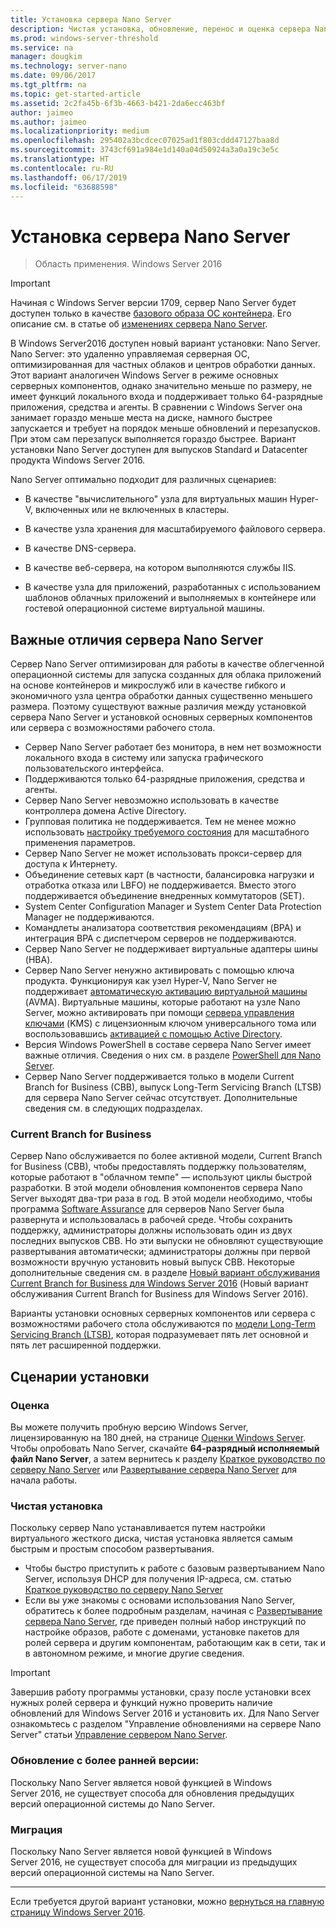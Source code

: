 ```yaml
---
title: Установка сервера Nano Server
description: Чистая установка, обновление, перенос и оценка сервера Nano Server
ms.prod: windows-server-threshold
ms.service: na
manager: dougkim
ms.technology: server-nano
ms.date: 09/06/2017
ms.tgt_pltfrm: na
ms.topic: get-started-article
ms.assetid: 2c2fa45b-6f3b-4663-b421-2da6ecc463bf
author: jaimeo
ms.author: jaimeo
ms.localizationpriority: medium
ms.openlocfilehash: 295402a3bcdcec07025ad1f803cddd47127baa8d
ms.sourcegitcommit: 3743cf691a984e1d140a04d50924a3a0a19c3e5c
ms.translationtype: HT
ms.contentlocale: ru-RU
ms.lasthandoff: 06/17/2019
ms.locfileid: "63688598"
---
```

# <a name="install-nano-server"></a>Установка сервера Nano Server

>Область применения. Windows Server 2016

> [!IMPORTANT]
> Начиная с Windows Server версии 1709, сервер Nano Server будет доступен только в качестве [базового образа ОС контейнера](/virtualization/windowscontainers/quick-start/using-insider-container-images#install-base-container-image). Его описание см. в статье об [изменениях сервера Nano Server](nano-in-semi-annual-channel.md). 

В Windows Server2016 доступен новый вариант установки: Nano Server. Nano Server: это удаленно управляемая серверная ОС, оптимизированная для частных облаков и центров обработки данных. Этот вариант аналогичен Windows Server в режиме основных серверных компонентов, однако значительно меньше по размеру, не имеет функций локального входа и поддерживает только 64-разрядные приложения, средства и агенты. В сравнении с Windows Server она занимает гораздо меньше места на диске, намного быстрее запускается и требует на порядок меньше обновлений и перезапусков. При этом сам перезапуск выполняется гораздо быстрее. Вариант установки Nano Server доступен для выпусков Standard и Datacenter продукта Windows Server 2016.  

Nano Server оптимально подходит для различных сценариев:  
  
-   В качестве "вычислительного" узла для виртуальных машин Hyper-V, включенных или не включенных в кластеры.  
  
-   В качестве узла хранения для масштабируемого файлового сервера.  
  
-   В качестве DNS-сервера.  
  
-   В качестве веб-сервера, на котором выполняются службы IIS.  
  
-   В качестве узла для приложений, разработанных с использованием шаблонов облачных приложений и выполняемых в контейнере или гостевой операционной системе виртуальной машины.  
  
## <a name="important-differences-in-nano-server"></a>Важные отличия сервера Nano Server

Сервер Nano Server оптимизирован для работы в качестве облегченной операционной системы для запуска созданных для облака приложений на основе контейнеров и микрослужб или в качестве гибкого и экономичного узла центра обработки данных существенно меньшего размера. Поэтому существуют важные различия между установкой сервера Nano Server и установкой основных серверных компонентов или сервера с возможностями рабочего стола.

- Сервер Nano Server работает без монитора, в нем нет возможности локального входа в систему или запуска графического пользовательского интерфейса.
- Поддерживаются только 64-разрядные приложения, средства и агенты.
- Сервер Nano Server невозможно использовать в качестве контроллера домена Active Directory.
- Групповая политика не поддерживается. Тем не менее можно использовать [настройку требуемого состояния](https://msdn.microsoft.com/powershell/dsc/nanoDsc) для масштабного применения параметров.
- Сервер Nano Server не может использовать прокси-сервер для доступа к Интернету.
- Объединение сетевых карт (в частности, балансировка нагрузки и отработка отказа или LBFO) не поддерживается. Вместо этого поддерживается объединение внедренных коммутаторов (SET).
- System Center Configuration Manager и System Center Data Protection Manager не поддерживаются.
- Командлеты анализатора соответствия рекомендациям (BPA) и интеграция BPA с диспетчером серверов не поддерживаются.
- Сервер Nano Server не поддерживает виртуальные адаптеры шины (HBA).
- Сервер Nano Server ненужно активировать с помощью ключа продукта. Функционируя как узел Hyper-V, Nano Server не поддерживает [автоматическую активацию виртуальной машины](https://technet.microsoft.com/library/dn303421%28v=ws.11%29.aspx) (AVMA). Виртуальные машины, которые работают на узле Nano Server, можно активировать при помощи [сервера управления ключами](https://technet.microsoft.com/library/jj612867(v=ws.11).aspx) (KMS) с лицензионным ключом универсального тома или воспользовавшись [активацией с помощью Active Directory](https://technet.microsoft.com/library/dn502534(v=ws.11).aspx).
- Версия Windows PowerShell в составе сервера Nano Server имеет важные отличия. Сведения о них см. в разделе [PowerShell для Nano Server](PowerShell-on-Nano-Server.md).
- Сервер Nano Server поддерживается только в модели Current Branch for Business (CBB), выпуск Long-Term Servicing Branch (LTSB) для сервера Nano Server сейчас отсутствует. Дополнительные сведения см. в следующих подразделах.

### <a name="current-branch-for-business"></a>Current Branch for Business
Сервер Nano обслуживается по более активной модели, Current Branch for Business (CBB), чтобы предоставлять поддержку пользователям, которые работают в "облачном темпе" — используют циклы быстрой разработки. В этой модели обновления компонентов сервера Nano Server выходят два-три раза в год. В этой модели необходимо, чтобы программа [Software Assurance](https://www.microsoft.com/en-us/licensing/licensing-programs/software-assurance-default.aspx) для серверов Nano Server была развернута и использовалась в рабочей среде. Чтобы сохранить поддержку, администраторы должны использовать один из двух последних выпусков CBB. Но эти выпуски не обновляют существующие развертывания автоматически; администраторы должны при первой возможности вручную установить новый выпуск CBB. Некоторые дополнительные сведения см. в разделе [Новый вариант обслуживания Current Branch for Business для Windows Server 2016](https://blogs.technet.microsoft.com/windowsserver/2016/07/12/windows-server-2016-new-current-branch-for-business-servicing-option/) (Новый вариант обслуживания Current Branch for Business для Windows Server 2016).

Варианты установки основных серверных компонентов или сервера с возможностями рабочего стола обслуживаются по [модели Long-Term Servicing Branch (LTSB)](https://support.microsoft.com/lifecycle#gp%2Fgp_msl_policy), которая подразумевает пять лет основной и пять лет расширенной поддержки.

## <a name="installation-scenarios"></a>Сценарии установки

### <a name="evaluation"></a>Оценка
Вы можете получить пробную версию Windows Server, лицензированную на 180 дней, на странице [Оценки Windows Server](https://www.microsoft.com/evalcenter/evaluate-windows-server-2016). Чтобы опробовать Nano Server, скачайте **64-разрядный исполняемый файл Nano Server**, а затем вернитесь к разделу [Краткое руководство по серверу Nano Server](Nano-Server-Quick-Start.md) или [Развертывание сервера Nano Server](Deploy-Nano-Server.md) для начала работы.

### <a name="clean-installation"></a>Чистая установка
Поскольку сервер Nano устанавливается путем настройки виртуального жесткого диска, чистая установка является самым быстрым и простым способом развертывания.

- Чтобы быстро приступить к работе с базовым развертыванием Nano Server, используя DHCP для получения IP-адреса, см. статью [Краткое руководство по серверу Nano Server](Nano-Server-Quick-Start.md) 
- Если вы уже знакомы с основами использования Nano Server, обратитесь к более подробным разделам, начиная с [Развертывание сервера Nano Server](Deploy-Nano-Server.md), где приведен полный набор инструкций по настройке образов, работе с доменами, установке пакетов для ролей сервера и другим компонентам, работающим как в сети, так и в автономном режиме, и многие другие сведения.

> [!IMPORTANT]  
> Завершив работу программы установки, сразу после установки всех нужных ролей сервера и функций нужно проверить наличие обновлений для Windows Server 2016 и установить их. Для Nano Server ознакомьтесь с разделом "Управление обновлениями на сервере Nano Server" статьи [Управление сервером Nano Server](Manage-Nano-Server.md).

### <a name="upgrade"></a>Обновление с более ранней версии:
Поскольку Nano Server является новой функцией в Windows Server 2016, не существует способа для обновления предыдущих версий операционной системы до Nano Server.

### <a name="migration"></a>Миграция
Поскольку Nano Server является новой функцией в Windows Server 2016, не существует способа для миграции из предыдущих версий операционной системы на Nano Server.
  
-------------------------------------
Если требуется другой вариант установки, можно [вернуться на главную страницу Windows Server 2016](windows-server-2016.md). 

  


 
